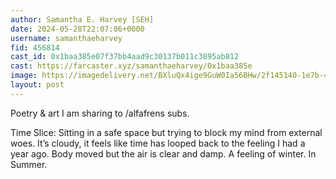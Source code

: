 ```yaml
---
author: Samantha E. Harvey [SEH]
date: 2024-05-28T22:07:06+0000
username: samanthaeharvey
fid: 456814
cast_id: 0x1baa385e07f37bb4aad9c30137b011c3895ab812
cast: https://farcaster.xyz/samanthaeharvey/0x1baa385e
image: https://imagedelivery.net/BXluQx4ige9GuW0Ia56BHw/2f145140-1e7b-45cd-dd64-9f2a712aef00/original
layout: post
---
```


Poetry & art I am sharing to /alfafrens subs.

Time Slice: Sitting in a safe space but trying to block my mind from external woes. It’s cloudy, it feels like time has looped back to the feeling I had a year ago. Body moved but the air is clear and damp. A feeling of winter. In Summer.

<img src='https://imagedelivery.net/BXluQx4ige9GuW0Ia56BHw/2f145140-1e7b-45cd-dd64-9f2a712aef00/original' alt='' referrerpolicy='no-referrer'/>
